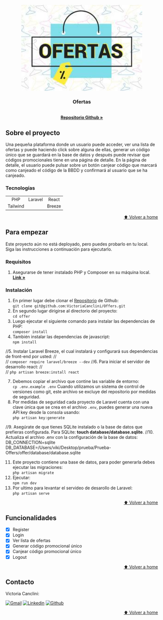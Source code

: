 <a name="home"></a>

<!-- INTRODUCCIÓN -->

<div align="center">
  <a href="#">
    <img src="/public/img/ofertas.jpg" alt="Logo" width="400">
  </a>

  <p align="center">
    <h3 align="center">Ofertas</h3>
    <br />
    <a href="https://github.com/VictoriaCanclini/Offers"><strong>Repositorio Github »</strong></a>
  </p>
</div>

<!-- SOBRE EL PROYECTO -->

## Sobre el proyecto

Una pequeña plataforma donde un usuario puede acceder, ver una lista de ofertas y puede haciendo click sobre alguna de ellas, generar un código único que se guardará en la base de datos y después puede revisar que códigos promocionales tiene en una página de detalle. En la página de detalle, el usuario puede pulsar sobre un botón canjear código que marcará como canjeado el código de la BBDD y confirmará al usuario que se ha canjeado.

### Tecnologías

|          |         |        |
| :------: | :-----: | :----: |
|   PHP    | Laravel | React  |
| Tailwind |         | Breeze |

<p align="right"><a href="#home">⬆ Volver a home</a></p>

<!-- PARA EMPEZAR -->

## Para empezar

Este proyecto aún no está deployado, pero puedes probarlo en tu local. Siga las instrucciones a continuación para ejecutarlo.

### Requisitos

1. Asegurarse de tener instalado PHP y Composer en su máquina local.
   <a href="https://herd.laravel.com"><strong>Link »</strong></a>

### Instalación

1. En primer lugar debe clonar el <a href="https://github.com/VictoriaCanclini/Offers">Repositorio</a> de Github:
   <br>
   `git clone git@github.com:VictoriaCanclini/Offers.git`
2. En segundo lugar dirigirse al directorio del proyecto:
   <br>
   `cd offer`
3. Luego ejecutar el siguiente comando para instalar las dependencias de PHP:
   <br>
   `composer install`
4. También instalar las dependencias de javascript:
   <br>
   `npm install`

//5. Instalar Laravel Breeze, el cual instalará y configurará sus dependencias de front-end por usted:
// <br>
// `composer require laravel/breeze --dev`
//6. Para iniciar el servidor de desarrollo react:
// <br>
// `php artisan breeze:install react`

7. Debemos copiar el archivo que contine las variable de entorno:
   <br>
   `cp .env.example .env`
   Cuando utilizamos un sistema de control de versiones como git, este archivo se excluye del repositorio por medidas de seguridad.
8. Por medidas de seguridad cada proyecto de Laravel cuenta con una clave única que se crea en el archivo `.env`, puedes generar una nueva API key desde la consola usando:
   <br>
   `php artisan key:generate`

//9. Asegúrate de que tienes SQLite instalado o la base de datos que prefieras configurada. Para SQLite: **touch database/database.sqlite**.
//10. Actualiza el archivo .env con la configuración de la base de datos: DB_CONNECTION=sqlite
DB_DATABASE=/Users/viki/Desktop/prueba/Prueba-Offers/offer/database/database.sqlite

11. Este proyecto contiene una base de datos, para poder generarla debes ejecutar las migraciones:
    <br>
    `php artisan migrate`
12. Ejecutar:
    <br>
    `npm run dev`
13. Por ultimo para levantar el servideo de desarollo de Laravel:
    <br>
    `php artisan serve`

<p align="right"><a href="#home">⬆ Volver a home</a></p>

<!-- FUNCTIONALITIES -->

## Funcionalidades

-   [x] Register
-   [x] Login
-   [x] Ver lista de ofertas
-   [x] Generar código promocional único
-   [x] Canjear código promocional único
-   [x] Logout

<p align="right"><a href="#home">⬆ Volver a home</a></p>

<!-- CONTACTO -->

## Contacto

<p align="left">

  <p>Victoria Canclini:</p>
  <a href="mailto:vikicanclini@gmail.com" target="_blank" rel="noopener noreferrer">
    <img alt="Gmail" title="gmail" src="https://custom-icon-badges.demolab.com/badge/-vikicanclini@gmail.com-red?style=for-the-badge&logo=mention&logoColor=white"/></a>
  <a href="www.linkedin.com/in/victoriacanclini" target="_blank" rel="noopener noreferrer">
    <img alt="Linkedin" title="linkedin" src="https://custom-icon-badges.demolab.com/badge/-Linkedin-blue?style=for-the-badge&logoColor=white&logo=linkedin"/></a>
  <a href="https://github.com/VictoriaCanclini" target="_blank" rel="noopener noreferrer">
    <img alt="Github" title="Github" src="https://custom-icon-badges.demolab.com/badge/-Github-grey?style=for-the-badge&logoColor=white&logo=github"/></a>

</p>

<p align="right"><a href="#home">⬆ Volver a home</a></p>

